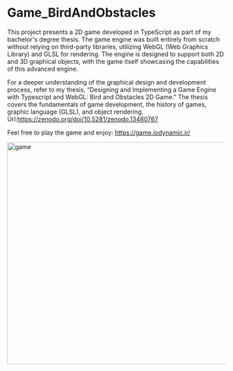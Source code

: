 # Game_BirdAndObstacles
This project presents a 2D game developed in TypeScript as part of my bachelor's degree thesis. The game engine was built entirely from scratch without relying on third-party libraries, utilizing WebGL (Web Graphics Library) and GLSL for rendering. The engine is designed to support both 2D and 3D graphical objects, with the game itself showcasing the capabilities of this advanced engine.

For a deeper understanding of the graphical design and development process, refer to my thesis, “Designing and Implementing a Game Engine with Typescript and WebGL: Bird and Obstacles 2D Game.” The thesis covers the fundamentals of game development, the history of games, graphic language (GLSL), and object rendering. Url:https://zenodo.org/doi/10.5281/zenodo.13480767

Feel free to play the game and enjoy: https://game.iodynamic.ir/

<img width="512" alt="game" src="https://github.com/rahimi7k/Game_BirdAndObstacles/assets/50842032/54b6cc1b-38d6-4313-b9a9-9f101d9a5325">
